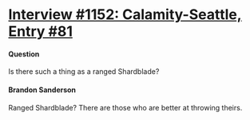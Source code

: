 # [Interview #1152: Calamity-Seattle, Entry #81](https://www.theoryland.com/intvmain.php?i=1152#81)

#### Question

Is there such a thing as a ranged Shardblade?

#### Brandon Sanderson

Ranged Shardblade? There are those who are better at throwing theirs.

